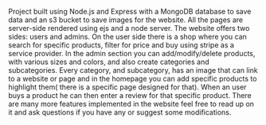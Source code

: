 Project built using Node.js and Express with a MongoDB database to save data and an s3
bucket to save images for the website. All the pages are server-side rendered using ejs and a node server.
The website offers two sides: users and admins. On the user side there is a shop where you can search
for specific products, filter for price and buy using stripe as a service provider.
In the admin section you can add/modify/delete products, with various sizes and colors, and also create categories and subcategories.
Every category, and subcategory, has an image that can link to a website or page and in the homepage you can add specific products to highlight them( there is a specific page designed for that).
When an user buys a product he can then enter a review for that specific product.
There are many more features implemented in the website feel free to read up on it and ask questions if you have any or suggest some modifications.
